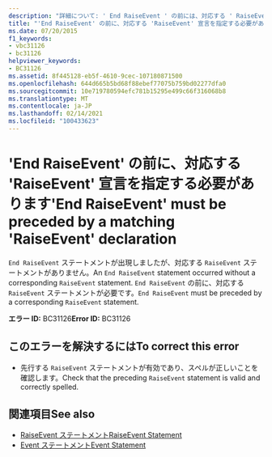 ```yaml
---
description: "詳細について: ' End RaiseEvent ' の前には、対応する ' RaiseEvent ' 宣言を指定しなければなりません"
title: "'End RaiseEvent' の前に、対応する 'RaiseEvent' 宣言を指定する必要があります"
ms.date: 07/20/2015
f1_keywords:
- vbc31126
- bc31126
helpviewer_keywords:
- BC31126
ms.assetid: 8f445128-eb5f-4610-9cec-107180871500
ms.openlocfilehash: 644d665b5bd68f88ebef77075b759bd02277dfa0
ms.sourcegitcommit: 10e719780594efc781b15295e499c66f316068b8
ms.translationtype: MT
ms.contentlocale: ja-JP
ms.lasthandoff: 02/14/2021
ms.locfileid: "100433623"
---
```

# <a name="end-raiseevent-must-be-preceded-by-a-matching-raiseevent-declaration"></a><span data-ttu-id="dd8e5-103">'End RaiseEvent' の前に、対応する 'RaiseEvent' 宣言を指定する必要があります</span><span class="sxs-lookup"><span data-stu-id="dd8e5-103">'End RaiseEvent' must be preceded by a matching 'RaiseEvent' declaration</span></span>

<span data-ttu-id="dd8e5-104">`End RaiseEvent` ステートメントが出現しましたが、対応する `RaiseEvent` ステートメントがありません。</span><span class="sxs-lookup"><span data-stu-id="dd8e5-104">An `End RaiseEvent` statement occurred without a corresponding `RaiseEvent` statement.</span></span> <span data-ttu-id="dd8e5-105">`End RaiseEvent` の前に、対応する `RaiseEvent` ステートメントが必要です。</span><span class="sxs-lookup"><span data-stu-id="dd8e5-105">`End RaiseEvent` must be preceded by a corresponding `RaiseEvent` statement.</span></span>  
  
 <span data-ttu-id="dd8e5-106">**エラー ID:** BC31126</span><span class="sxs-lookup"><span data-stu-id="dd8e5-106">**Error ID:** BC31126</span></span>  
  
## <a name="to-correct-this-error"></a><span data-ttu-id="dd8e5-107">このエラーを解決するには</span><span class="sxs-lookup"><span data-stu-id="dd8e5-107">To correct this error</span></span>  
  
- <span data-ttu-id="dd8e5-108">先行する `RaiseEvent` ステートメントが有効であり、スペルが正しいことを確認します。</span><span class="sxs-lookup"><span data-stu-id="dd8e5-108">Check that the preceding `RaiseEvent` statement is valid and correctly spelled.</span></span>  
  
## <a name="see-also"></a><span data-ttu-id="dd8e5-109">関連項目</span><span class="sxs-lookup"><span data-stu-id="dd8e5-109">See also</span></span>

- [<span data-ttu-id="dd8e5-110">RaiseEvent ステートメント</span><span class="sxs-lookup"><span data-stu-id="dd8e5-110">RaiseEvent Statement</span></span>](../language-reference/statements/raiseevent-statement.md)
- [<span data-ttu-id="dd8e5-111">Event ステートメント</span><span class="sxs-lookup"><span data-stu-id="dd8e5-111">Event Statement</span></span>](../language-reference/statements/event-statement.md)
